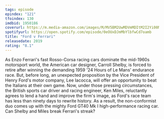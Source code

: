 ```yaml
---
tags: episode
epindex: "121"
tfoindex: 130
imdbid: 1950186
coverurl: https://m.media-amazon.com/images/M/MV5BM2UwMDVmMDItM2I2Yi00NGZmLTk4ZTUtY2JjNTQ3OGQ5ZjM2XkEyXkFqcGdeQXVyMTA1OTYzOTUx._V1_SY300_CR0,0,202,300_.jpg
spotifyurl: https://open.spotify.com/episode/0eOUxDJmMbYlbfwCd7oamb
title: "Ford v Ferrari"
releasedate: 2019
rating: "8.1"
---
```


As Enzo Ferrari's fast Rosso-Corsa racing cars dominate the mid-1960s motorsport world, the American car designer, Carroll Shelby, is forced to retire after winning the demanding 1959 '24 Hours of Le Mans' endurance race. But, before long, an unexpected proposition by the Vice President of Henry Ford's motor company, Lee Iacocca, will offer an opportunity to beat the Italians at their own game. Now, under those pressing circumstances, the British sports car driver and racing engineer, Ken Miles, reluctantly agrees to lend a hand and improve the firm's image, as Ford's race team has less than ninety days to rewrite history. As a result, the non-conformist duo comes up with the mighty Ford GT40 Mk I high-performance racing car. Can Shelby and Miles break Ferrari's streak?